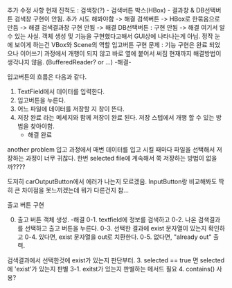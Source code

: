 추가 수정 사항
현재 진척도 : 검색창(?) - 검색버튼 박스(HBox) - 결과창 & DB선택버튼
검색창 구현이 안됨. 추가 시도 해봐야함 -> 해결
검색버튼 -> HBox로 한묶음으로 만듬 -> 해결
검색결과창 구현 안됨 -> 해결
DB선택버튼 : 구현 안됨 -> 해결
여기서 알 수 있는 사실. 객체 생성 및 기능을 구현했다고해서 GUI상에 나타나는게 아님.
정작 눈에 보이게 하는건 VBox와 Scene의 역할
입고버튼 구현 문제 : 기능 구현은 완료 되었으나 이어쓰기 과정에서 개행이 되지 않고 바로 옆에 붙어서 써짐
현재까지 해결방법이 생각나지 않음. (BufferedReader? or ...)
-해결-

입고버튼의 흐름은 다음과 같다.
1. TextField에서 데이터를 입력한다.
2. 입고버튼을 누른다.
3. 어느 파일에 데이터를 저장할 지 창이 뜬다.
4. 저장 완료 라는 메세지와 함께 저장이 완료 된다.
   저장 스텝에서 개행 할 수 있는 방법을 찾아야함.
      - 해결 완료

another problem
입고 과정에서 매번 데이터를 입고 시킬 때마다 파일을 선택해서 저장하는 과정이 너무 귀찮다.
한번 selected file에 계속해서 쭉 저장하는 방법이 없을까????

도저히 carOutputButton에서 에러가 나는지 모르겠음.
InputButton랑 비교해봐도 딱히 큰 차이점을 못느끼겠는데 뭐가 다른건지 참...

출고 버튼 구현

0. 출고 버튼 객체 생성. -해결
0-1. textfield에 정보를 검색하고
0-2. 나온 검색결과를 선택하고
     출고 버튼을 누른다.
0-3. 선택한 결과에 exist 문자열이 있는지 확인하고
0-4. 있다면, exist 문자열을 out로 치환한다.
0-5. 없다면, "already out" 출력.

검색결과에서 선택한것에 exist가 있는지 판단부터.
3. selected == true 면 selected에 'exist'가 있는지 판별
3-1. exitst가 있는지 판별하는 메서드 필요
4. contains() 사용?

